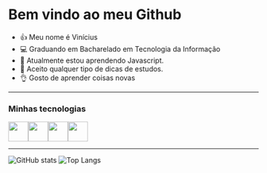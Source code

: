 
# Bem vindo ao meu Github 


- 👍 Meu nome é Vinícius
- 💻 Graduando em Bacharelado em Tecnologia da Informação 
- 🌱 Atualmente estou aprendendo Javascript.
- 🤔 Aceito qualquer tipo de dicas de estudos.
- 👌 Gosto de aprender coisas novas

-----------

### Minhas tecnologias

<img src = "https://icongr.am/devicon/c-original.svg?size=128&color=currentColo" width = "40px"><img src = "https://icongr.am/devicon/cplusplus-original.svg?size=128&color=currentColor" width = "40px"><img src = "https://icongr.am/devicon/python-original.svg?size=128&color=currentColor" width = "40px"><img src="https://devicon-website.vercel.app/api/r/original.svg" width = "40px">

-----

![GitHub stats](https://github-readme-stats.vercel.app/api?username=ViniiPontess&show_icons=true&theme=dark)
![Top Langs](https://github-readme-stats.vercel.app/api/top-langs/?username=ViniiPontess&layout=compact)